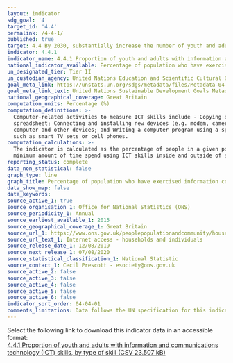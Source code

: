 ```yaml
---
layout: indicator
sdg_goal: '4'
target_id: '4.4'
permalink: /4-4-1/
published: true
target: 4.4 By 2030, substantially increase the number of youth and adults who have relevant skills, including technical and vocational skills, for employment, decent jobs and entrepreneurship
indicator: 4.4.1
indicator_name: 4.4.1 Proportion of youth and adults with information and communications technology (ICT) skills, by type of skill
national_indicator_available: Percentage of population who have exercised information and communication technology (ICT) skills in the previous 12 months, by type of skill
un_designated_tier: Tier II
un_custodian_agency: United Nations Education and Scientific Cultural Organisation - Institute of Statistics (UNESCO-UIS)
goal_meta_link: https://unstats.un.org/sdgs/metadata/files/Metadata-04-04-01.pdf
goal_meta_link_text: United Nations Sustainable Development Goals Metadata (PDF 214 KB)
national_geographical_coverage: Great Britain
computation_units: Percentage (%)
computation_definitions: >-
  Computer-related activities to measure ICT skills include - Copying or moving a file or folder; Using copy and paste tools to duplicate or move information within a document; Sending e-mails with attached files (e.g. document, picture, and video); Using basic arithmetic formulae in a
  spreadsheet; Connecting and installing new devices (e.g. modem, camera, printer); Finding, downloading, installing and configuring software; Creating electronic presentations with presentation software (including text, images, sound, video or charts); Transferring files between a
  computer and other devices; and Writing a computer program using a specialised programming language. A computer refers to a desktop computer, a laptop (portable) computer or a tablet (or similar handheld computer). It does not include equipment with some embedded computing abilities,
  such as smart TV sets or cell phones.
computation_calculations: >-
  The indicator is calculated as the percentage of people in a given population who have responded ‘yes’ to a selected number of variables e.g. the use of ICT skills in various subject areas or learning domains, the use of ICT skills inside or outside of school and/or workplace, the
  minimum amount of time spend using ICT skills inside and outside of school and/or workplace, availability of internet access inside or outside of school and/or workplace, etc.
reporting_status: complete
data_non_statistical: false
graph_type: line
graph_title: Percentage of population who have exercised information communication technology (ICT) skills in the previous 12 months
data_show_map: false
data_keywords:  
source_active_1: true
source_organisation_1: Office for National Statistics (ONS)
source_periodicity_1: Annual
source_earliest_available_1: 2015
source_geographical_coverage_1: Great Britain
source_url_1: https://www.ons.gov.uk/peoplepopulationandcommunity/householdcharacteristics/homeinternetandsocialmediausage/datasets/internetaccesshouseholdsandindividualsreferencetables
source_url_text_1: Internet access - households and individuals
source_release_date_1: 12/08/2019
source_next_release_1: 07/08/2020
source_statistical_classification_1: National Statistic
source_contact_1: Cecil Prescott - esociety@ons.gov.uk
source_active_2: false
source_active_3: false
source_active_4: false
source_active_5: false
source_active_6: false
indicator_sort_order: 04-04-01
comments_limitations: Data follows the UN specification for this indicator. This indicator has been identified in collaboration with topic experts.
---
```

Select the following link to download this indicator data in an accessible format:<br>[4.4.1 Proportion of youth and adults with information and communications technology (ICT) skills, by type of skill (CSV 23.507 kB)](https://sustainabledevelopment-uk.github.io/sdg-data/data/4-4-1.csv)
